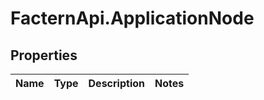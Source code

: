 # FacternApi.ApplicationNode

## Properties
Name | Type | Description | Notes
------------ | ------------- | ------------- | -------------


